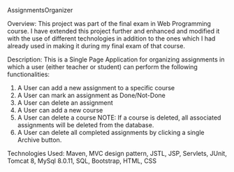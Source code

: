AssignmentsOrganizer

Overview:
This project was part of the final exam in Web Programming course. I have extended this project further and enhanced and modified it with the use of different technologies in addition to the ones which I had already used in making it during my final exam of that course. 

Description:
This is a Single Page Application for organizing assignments in which a user (either teacher or student) can perform the following functionalities:
1. A User can add a new assignment to a specific course
2. A User can mark an assignment as Done/Not-Done
3. A User can delete an assignment
4. A User can add a new course
5. A User can delete a course
          NOTE: If a course is deleted, all associated assignments will be deleted from the database.
6. A User can delete all completed assignments by clicking a single Archive button.

Technologies Used:
Maven, MVC design pattern, JSTL, JSP, Servlets, JUnit, Tomcat 8, MySql 8.0.11, SQL, Bootstrap, HTML, CSS
